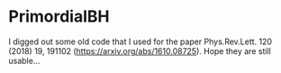 # PrimordialBH

I digged out some old code that I used for the paper Phys.Rev.Lett. 120 (2018) 19, 191102 (https://arxiv.org/abs/1610.08725). Hope they are still usable...